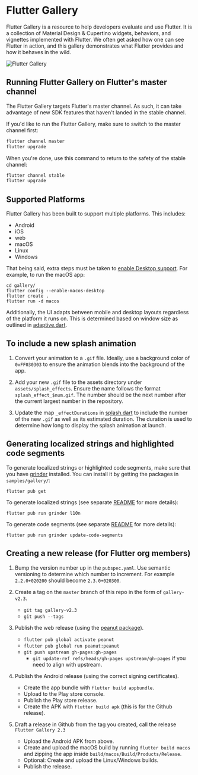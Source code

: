 # Flutter Gallery

Flutter Gallery is a resource to help developers evaluate and use Flutter.
It is a collection of Material Design & Cupertino widgets, behaviors, and vignettes
implemented with Flutter. We often get asked how one can see Flutter in action,
and this gallery demonstrates what Flutter provides and how it behaves in the
wild.

![Flutter Gallery](https://user-images.githubusercontent.com/6655696/73928238-0d7fcc80-48d3-11ea-8a7e-ea7dc5d6e713.png)

## Running Flutter Gallery on Flutter's master channel

The Flutter Gallery targets Flutter's master channel. As such, it can take advantage
of new SDK features that haven't landed in the stable channel.

If you'd like to run the Flutter Gallery, make sure to switch to the master channel
first:

```bash
flutter channel master
flutter upgrade
```

When you're done, use this command to return to the safety of the stable
channel:

```bash
flutter channel stable
flutter upgrade
```

## Supported Platforms

Flutter Gallery has been built to support multiple platforms.
This includes:

- Android
- iOS
- web
- macOS
- Linux
- Windows

That being said, extra steps must be taken to [enable Desktop support](
https://github.com/flutter/flutter/wiki/Desktop-shells#tooling). For
example, to run the macOS app:

```
cd gallery/
flutter config --enable-macos-desktop
flutter create .
flutter run -d macos
```

Additionally, the UI adapts between mobile and desktop layouts regardless of the
platform it runs on. This is determined based on window size as outlined in
[adaptive.dart](lib/layout/adaptive.dart).

## To include a new splash animation

1. Convert your animation to a `.gif` file.
   Ideally, use a background color of `0xFF030303` to ensure the animation
   blends into the background of the app.

2. Add your new `.gif` file to the assets directory under
   `assets/splash_effects`. Ensure the name follows the format
   `splash_effect_$num.gif`. The number should be the next number after the
   current largest number in the repository.

3. Update the map `_effectDurations` in
   [splash.dart](lib/pages/splash.dart) to include the number of the
   new `.gif` as well as its estimated duration. The duration is used to
   determine how long to display the splash animation at launch.

## Generating localized strings and highlighted code segments

To generate localized strings or highlighted code segments, make sure that you
have [grinder](https://pub.dev/packages/grinder) installed. You can install it
by getting the packages in `samples/gallery/`:
```
flutter pub get
```

To generate localized strings (see separate [README](lib/l10n/README.md)
for more details):

```
flutter pub run grinder l10n
```

To generate code segments (see separate [README](tool/codeviewer_cli/README.md) for
more details):
```
flutter pub run grinder update-code-segments
```

## Creating a new release (for Flutter org members)

1. Bump the version number up in the `pubspec.yaml`. Use semantic versioning to determine 
   which number to increment. For example `2.2.0+020200` should become `2.3.0+020300`.
   
2. Create a tag on the `master` branch of this repo in the form of `gallery-v2.3`.
	* `git tag gallery-v2.3`
	* `git push --tags`

3. Publish the web release (using the [peanut package](https://pub.dev/packages/peanut)).
    * `flutter pub global activate peanut`
    * `flutter pub global run peanut:peanut`
    * `git push upstream gh-pages:gh-pages`
        * `git update-ref refs/heads/gh-pages upstream/gh-pages` if you need to align with upstream.

4. Publish the Android release (using the correct signing certificates).
    * Create the app bundle with `flutter build appbundle`.
    * Upload to the Play store console.
    * Publish the Play store release.
    * Create the APK with `flutter build apk` (this is for the Github release).

5. Draft a release in Github from the tag you created, call the release `Flutter Gallery 2.3`
    * Upload the Android APK from above.
    * Create and upload the macOS build by running `flutter build macos` and zipping the 
      app inside `build/macos/Build/Products/Release`.
    * Optional: Create and upload the Linux/Windows builds.
    * Publish the release.
